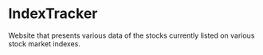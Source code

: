 # IndexTracker
Website that presents various data of the stocks currently listed on various stock market indexes.

